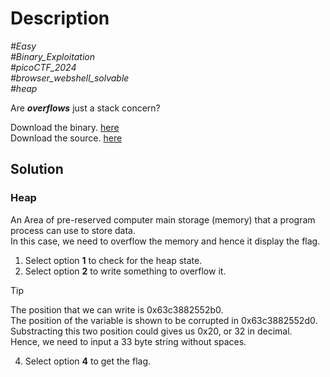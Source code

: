 # Description

_#Easy_<br>
_#Binary_Exploitation_<br>
_#picoCTF_2024_<br>
_#browser_webshell_solvable_<br>
_#heap_<br>

Are ***overflows*** just a stack concern?<br>

Download the binary. [here](../heap_0/heap_0)<br>
Download the source. [here](../heap_0/heap_0.c)

## Solution

### Heap  
An Area of pre-reserved computer main storage (memory) that a program process can use to store data.<br>
In this case, we need to overflow the memory and hence it display the flag.<br>

1. Select option __1__ to check for the heap state.
2. Select option __2__ to write something to overflow it.<br>
> [!TIP]
> The position that we can write is 0x63c3882552b0.<br>
  The position of the variable is shown to be corrupted in 0x63c3882552d0.<br>
  Substracting this two position could gives us 0x20, or 32 in decimal.<br>
  Hence, we need to input a 33 byte string without spaces.
   
4. Select option __4__ to get the flag.

